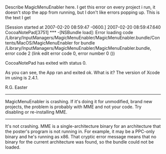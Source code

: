 Describe MagicMenuEnabler here. I get this error on every project i run, it doesn't stop the app from running, but I don't like errors popping up.  This is the text I get


[Session started at 2007-02-20 08:59:47 -0600.]
2007-02-20 08:59:47.640 CocoaNotePad[3751] *** -[NSBundle load]: Error loading code /Library/InputManagers/MagicMenuEnabler/MagicMenuEnabler.bundle/Contents/MacOS/MagicMenuEnabler for bundle /Library/InputManagers/MagicMenuEnabler/MagicMenuEnabler.bundle, error code 2 (link edit error code 0, error number 0 ())

CocoaNotePad has exited with status 0.

As you can see, the App ran and exited ok.  What is it?  The version of Xcode im using is 2.4.1.

R.G. Easter

----

MagicMenuEnabler is crashing. If it's doing it for unmodified, brand new projects, the problem is probably with MME and not your code. Try disabling or re-installing MME.

----
It's not crashing. MME is a single-architecture binary for an architecture that the poster's program is not running in. For example, it may be a PPC-only binary and he's running as x86. That cryptic error message means that no binary for the current architecture was found, so the bundle could not be loaded.
